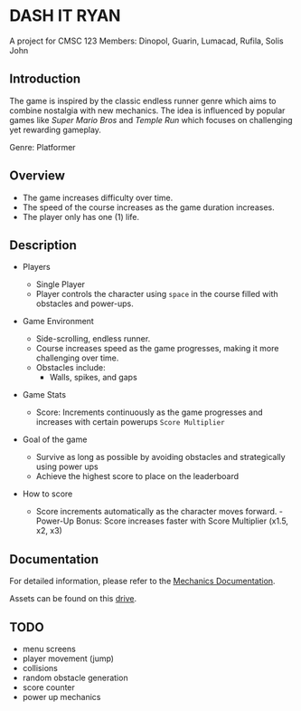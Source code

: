 # DASH IT RYAN
A project for CMSC 123
Members: Dinopol, Guarin, Lumacad, Rufila, Solis John

## Introduction

The game is inspired by the classic endless runner genre which aims to combine nostalgia with new mechanics. The idea is influenced by popular games like _Super Mario Bros_ and _Temple Run_ which focuses on challenging yet rewarding gameplay.

Genre: Platformer

## Overview

- The game increases difficulty over time.
- The speed of the course increases as the game duration increases.
- The player only has one (1) life.

## Description

- Players
    - Single Player
    - Player controls the character using `space` in the course filled with obstacles and power-ups.

- Game Environment
    - Side-scrolling, endless runner.
    - Course increases speed as the game progresses, making it more challenging over time.
    - Obstacles include:
        - Walls, spikes, and gaps

- Game Stats
    - Score: Increments continuously as the game progresses and increases with certain powerups `Score Multiplier`

- Goal of the game
    - Survive as long as possible by avoiding obstacles and strategically using power ups
    - Achieve the highest score to place on the leaderboard

- How to score
    - Score increments automatically as the character moves forward.
    -Power-Up Bonus: Score increases faster with Score Multiplier (x1.5, x2, x3)


## Documentation

For detailed information, please refer to the [Mechanics Documentation](https://docs.google.com/document/d/1R4XsC3hGl2h4oowbEdUI1bmY6RvryJrRJZQfATuEQ5s/edit?usp=sharing).

Assets can be found on this [drive](https://drive.google.com/drive/folders/1z2p_s0KKEH10Umre7IEaEd7_8t4uDCBA?usp=sharing).

## TODO
- menu screens
- player movement (jump)
- collisions
- random obstacle generation
- score counter
- power up mechanics
